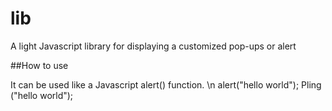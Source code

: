 # lib
A light Javascript library for displaying a customized pop-ups or alert

##How to use

It can be used like a Javascript alert() function. \n
alert("hello world");
Pling ("hello world");
